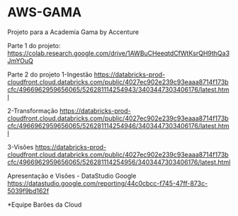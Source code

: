 # AWS-GAMA
Projeto para a Academia Gama by Accenture

Parte 1 do projeto:
https://colab.research.google.com/drive/1AWBuCHeeqtdCfWtKsrQH9thQa3JmYOuQ

Parte 2 do projeto
1-Ingestão
https://databricks-prod-cloudfront.cloud.databricks.com/public/4027ec902e239c93eaaa8714f173bcfc/4966962959656065/526281114254943/3403447303406176/latest.html

2-Transformação
https://databricks-prod-cloudfront.cloud.databricks.com/public/4027ec902e239c93eaaa8714f173bcfc/4966962959656065/526281114254946/3403447303406176/latest.html

3-Visões
https://databricks-prod-cloudfront.cloud.databricks.com/public/4027ec902e239c93eaaa8714f173bcfc/4966962959656065/526281114254956/3403447303406176/latest.html


Apresentação e Visões - DataStudio Google
https://datastudio.google.com/reporting/44c0cbcc-f745-47ff-873c-5039f9bd162f


*Equipe Barões da Cloud
